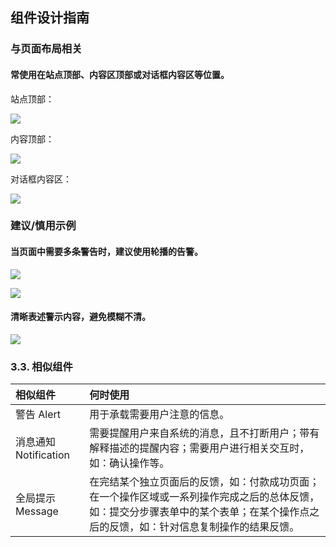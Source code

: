 ## 组件设计指南


### 与页面布局相关

#### 常使用在站点顶部、内容区顶部或对话框内容区等位置。

站点顶部：

![](https://oteam-tdesign-1258344706.cos.ap-guangzhou.myqcloud.com/site/design/%E8%AD%A6%E5%91%8A-1.png)



内容顶部：

![](https://oteam-tdesign-1258344706.cos.ap-guangzhou.myqcloud.com/site/design/%E8%AD%A6%E5%91%8A-2.png)



对话框内容区：

![](https://oteam-tdesign-1258344706.cos.ap-guangzhou.myqcloud.com/site/design/%E8%AD%A6%E5%91%8A-3.png)




### 建议/慎用示例

#### 当页面中需要多条警告时，建议使用轮播的告警。

![](https://oteam-tdesign-1258344706.cos.ap-guangzhou.myqcloud.com/site/design/%E8%AD%A6%E5%91%8A-%E5%BB%BA%E8%AE%AE-1.png)




![](https://oteam-tdesign-1258344706.cos.ap-guangzhou.myqcloud.com/site/design/%E8%AD%A6%E5%91%8A-%E5%BB%BA%E8%AE%AE-2.png)



#### 清晰表述警示内容，避免模糊不清。

![](https://oteam-tdesign-1258344706.cos.ap-guangzhou.myqcloud.com/site/design/%E8%AD%A6%E5%91%8A-%E5%BB%BA%E8%AE%AE3.png)




### 3.3. 相似组件

| 相似组件             | 何时使用                                                     |
| :------------------- | :----------------------------------------------------------- |
| 警告 Alert | 用于承载需要用户注意的信息。 |
| 消息通知Notification | 需要提醒用户来自系统的消息，且不打断用户；带有解释描述的提醒内容；需要用户进行相关交互时，如：确认操作等。 |
| 全局提示Message      | 在完结某个独立页面后的反馈，如：付款成功页面；在一个操作区域或一系列操作完成之后的总体反馈，如：提交分步骤表单中的某个表单；在某个操作点之后的反馈，如：针对信息复制操作的结果反馈。 |

